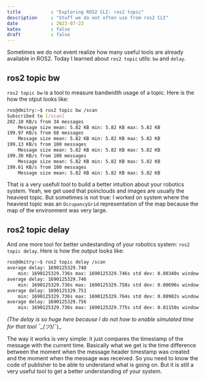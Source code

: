 ```yaml
---
title           : "Exploring ROS2 CLI: ros2 topic"
description     : "Stuff we do not often use from ros2 CLI"
date            : 2023-07-23
katex           : false
draft           : false
---
```


Sometimes we do not event realize how many useful tools are already available in ROS2. Today I learned about `ros2 topic` utils: `bw` and `delay`.

## ros2 topic bw

`ros2 topic bw` is a tool to measure bandwidth usage of a topic. Here is the how the otput looks like:

```bash
ros@dmitry:~$ ros2 topic bw /scan
Subscribed to [/scan]
202.10 KB/s from 34 messages
	Message size mean: 5.82 KB min: 5.82 KB max: 5.82 KB
199.97 KB/s from 68 messages
	Message size mean: 5.82 KB min: 5.82 KB max: 5.82 KB
199.13 KB/s from 100 messages
	Message size mean: 5.82 KB min: 5.82 KB max: 5.82 KB
199.30 KB/s from 100 messages
	Message size mean: 5.82 KB min: 5.82 KB max: 5.82 KB
199.61 KB/s from 100 messages
	Message size mean: 5.82 KB min: 5.82 KB max: 5.82 KB
```

That is a very usefull tool to build a better intuition about your robotics system. Yeah, we get used that poinclouds and images are usually the heaviest topic. But sometimes is not true: I worked on system where the heaviest topic was an `OccupancyGrid` representation of the map because the map of the environment was very large.

## ros2 topic delay

And one more tool for better undestanding of your robotics system: `ros2 topic delay`. Here is how the output looks like:

```bash
ros@dmitry:~$ ros2 topic delay /scan
average delay: 1690125329.740
	min: 1690125329.736s max: 1690125329.746s std dev: 0.00340s window: 33
average delay: 1690125329.746
	min: 1690125329.736s max: 1690125329.758s std dev: 0.00696s window: 67
average delay: 1690125329.751
	min: 1690125329.736s max: 1690125329.764s std dev: 0.00902s window: 102
average delay: 1690125329.756
	min: 1690125329.736s max: 1690125329.775s std dev: 0.01150s window: 136
```

_(The delay is so huge here because I do not how to enable simulated time for that tool ¯\_(ツ)_/¯)_

The way it works is very simple: it just compares the timestamp of the message with the current time. Basically what we get is the time difference between the moment when the message header timestamp was created and the moment when the message was received. So you need to know the code of publisher to be able to understand what is going on. But it is still a very useful tool to get a better understanding of your system.

